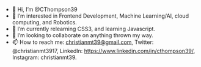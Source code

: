 - 👋 Hi, I’m @CThompson39
- 👀 I’m interested in Frontend Development, Machine Learning/AI, cloud computing, and Robotics.
- 🌱 I’m currently relearning CSS3, and learning Javascript. 
- 💞️ I’m looking to collaborate on anything thrown my way.
- 📫 How to reach me: christianmt39@gmail.com, Twitter: @christianmt3917, LinkedIn: https://www.linkedin.com/in/cthompson39/, Instagram: christianmt39.

<!---
CThompson39/CThompson39 is a ✨ special ✨ repository because its `README.md` (this file) appears on your GitHub profile.
You can click the Preview link to take a look at your changes.
--->
